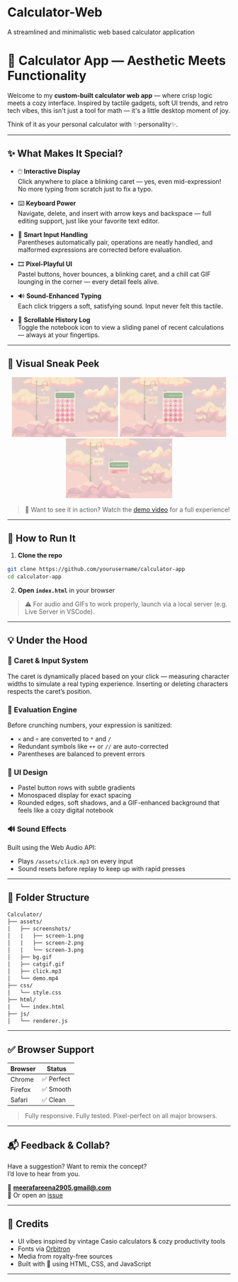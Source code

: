# Calculator-Web
A streamlined and minimalistic web based calculator application


# 🎨 Calculator App — Aesthetic Meets Functionality

Welcome to my **custom-built calculator web app** — where crisp logic meets a cozy interface. Inspired by tactile gadgets, soft UI trends, and retro tech vibes, this isn't just a tool for math — it's a little desktop moment of joy.

Think of it as your personal calculator with ✨personality✨.

---

## ✨ What Makes It Special?

* 🖱️ **Interactive Display**  
  Click anywhere to place a blinking caret — yes, even mid-expression! No more typing from scratch just to fix a typo.

* ⌨️ **Keyboard Power**  
  Navigate, delete, and insert with arrow keys and backspace — full editing support, just like your favorite text editor.

* 🧠 **Smart Input Handling**  
  Parentheses automatically pair, operations are neatly handled, and malformed expressions are corrected before evaluation.

* 🎞️ **Pixel-Playful UI**  
  Pastel buttons, hover bounces, a blinking caret, and a chill cat GIF lounging in the corner — every detail feels alive.

* 🔊 **Sound-Enhanced Typing**  
  Each click triggers a soft, satisfying sound. Input never felt this tactile.

* 📜 **Scrollable History Log**  
  Toggle the notebook icon to view a sliding panel of recent calculations — always at your fingertips.

---

## 📸 Visual Sneak Peek

<div align="center">
  <img src="assets/screenshots/screen-1.png" width="240" />
  <img src="assets/screenshots/screen-2.png" width="240" />
  <img src="assets/screenshots/screen-3.png" width="240" />
</div>

> 🎥 Want to see it in action? Watch the [demo video](assets/demo.mp4) for a full experience!

---

## 🚀 How to Run It

1. **Clone the repo**

```bash
git clone https://github.com/yourusername/calculator-app
cd calculator-app
```

2. **Open `index.html`** in your browser

> ⚠️ For audio and GIFs to work properly, launch via a local server (e.g. Live Server in VSCode).

---

## 💡 Under the Hood

### 🧩 Caret & Input System

The caret is dynamically placed based on your click — measuring character widths to simulate a real typing experience. Inserting or deleting characters respects the caret’s position.

### 🧠 Evaluation Engine

Before crunching numbers, your expression is sanitized:

* `×` and `÷` are converted to `*` and `/`
* Redundant symbols like `++` or `//` are auto-corrected
* Parentheses are balanced to prevent errors

### 🎨 UI Design

* Pastel button rows with subtle gradients  
* Monospaced display for exact spacing  
* Rounded edges, soft shadows, and a GIF-enhanced background that feels like a cozy digital notebook

### 🔊 Sound Effects

Built using the Web Audio API:

* Plays `/assets/click.mp3` on every input  
* Sound resets before replay to keep up with rapid presses

---

## 📁 Folder Structure

```
Calculator/
├── assets/
|   ├── screenshots/
│   |   ├── screen-1.png
│   |   ├── screen-2.png
│   |   └── screen-3.png
│   ├── bg.gif
│   ├── catgif.gif
│   ├── click.mp3
│   └── demo.mp4
├── css/
│   └── style.css
├── html/
|   └── index.html
├── js/
│   └── renderer.js
```

---

## ✅ Browser Support

| Browser | Status    |
| ------- | --------- |
| Chrome  | ✅ Perfect |
| Firefox | ✅ Smooth  |
| Safari  | ✅ Clean   |

> Fully responsive. Fully tested. Pixel-perfect on all major browsers.

---

## 📬 Feedback & Collab?

Have a suggestion? Want to remix the concept?  
I’d love to hear from you.

📧 **[meerafareena2905.gmail@.com](mailto:your.email@example.com)**  
💬 Or open an [issue](https://github.com/Meera2906/Calculator-web/issues)

---

## 🙏 Credits

* UI vibes inspired by vintage Casio calculators & cozy productivity tools  
* Fonts via [Orbitron](https://fonts.google.com/specimen/Orbitron)  
* Media from royalty-free sources  
* Built with 💖 using HTML, CSS, and JavaScript

---
